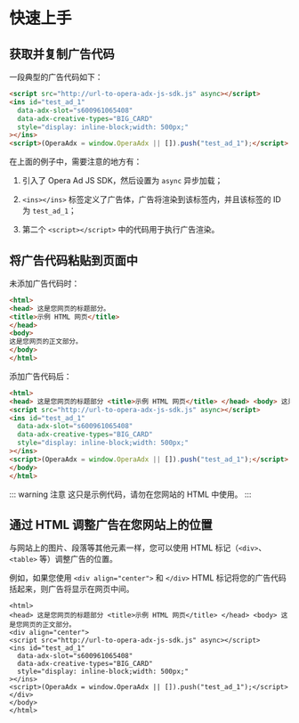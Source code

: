 # 快速上手

## 获取并复制广告代码

一段典型的广告代码如下：

``` html
<script src="http://url-to-opera-adx-js-sdk.js" async></script>
<ins id="test_ad_1"
  data-adx-slot="s600961065408"
  data-adx-creative-types="BIG_CARD"
  style="display: inline-block;width: 500px;"
></ins>
<script>(OperaAdx = window.OperaAdx || []).push("test_ad_1");</script>
```

在上面的例子中，需要注意的地方有：

1. 引入了 Opera Ad JS SDK，然后设置为 ```async``` 异步加载；

2. ```<ins></ins>``` 标签定义了广告体，广告将渲染到该标签内，并且该标签的 ID 为 ```test_ad_1```；

3. 第二个 ```<script></script>``` 中的代码用于执行广告渲染。


## 将广告代码粘贴到页面中

未添加广告代码时：

``` html
<html>
<head> 这是您网页的标题部分。
<title>示例 HTML 网页</title>
</head>
<body>
这是您网页的正文部分。
</body>
</html>
```

添加广告代码后：

``` html
<html>
<head> 这是您网页的标题部分 <title>示例 HTML 网页</title> </head> <body> 这是您网页的正文部分。
<script src="http://url-to-opera-adx-js-sdk.js" async></script>
<ins id="test_ad_1"
  data-adx-slot="s600961065408"
  data-adx-creative-types="BIG_CARD"
  style="display: inline-block;width: 500px;"
></ins>
<script>(OperaAdx = window.OperaAdx || []).push("test_ad_1");</script>
</body>
</html>
```

::: warning 注意
这只是示例代码，请勿在您网站的 HTML 中使用。
:::

## 通过 HTML 调整广告在您网站上的位置

与网站上的图片、段落等其他元素一样，您可以使用 HTML 标记（```<div>```、```<table>``` 等）调整广告的位置。

例如，如果您使用 ```<div align="center">``` 和 ```</div>``` HTML 标记将您的广告代码括起来，则广告将显示在网页中间。

``` html{3,12}
<html>
<head> 这是您网页的标题部分 <title>示例 HTML 网页</title> </head> <body> 这是您网页的正文部分。
<div align="center">
<script src="http://url-to-opera-adx-js-sdk.js" async></script>
<ins id="test_ad_1"
  data-adx-slot="s600961065408"
  data-adx-creative-types="BIG_CARD"
  style="display: inline-block;width: 500px;"
></ins>
<script>(OperaAdx = window.OperaAdx || []).push("test_ad_1");</script>
</div>
</body>
</html>
```

